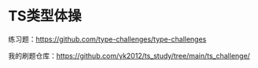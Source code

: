 # TS类型体操

练习题：https://github.com/type-challenges/type-challenges

我的刷题仓库：https://github.com/yk2012/ts_study/tree/main/ts_challenge/